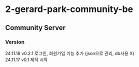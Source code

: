 # 2-gerard-park-community-be

## Community Server

### Version
24.11.18 v0.2.1 로그인, 회원가입 기능 추가 (json으로 관리, db사용 X)  
24.11.17 v0.1 제작 시작  